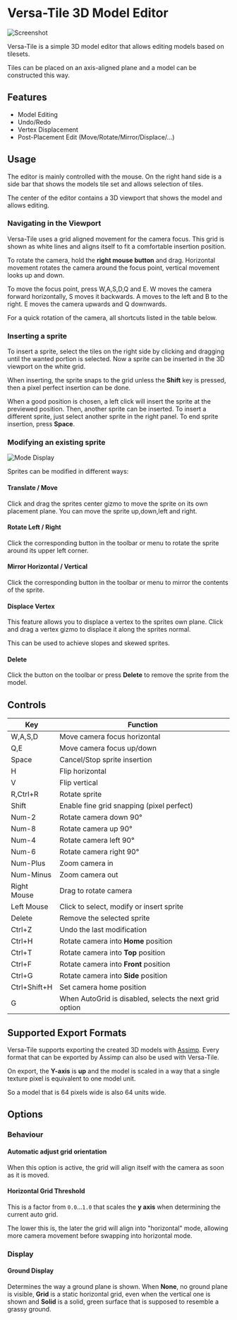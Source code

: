 # Versa-Tile 3D Model Editor

![Screenshot](https://puu.sh/wJfE6/1dc735ea5f.png)

Versa-Tile is a simple 3D model editor that allows
editing models based on tilesets.

Tiles can be placed on an axis-aligned plane and a
model can be constructed this way.

## Features

- Model Editing
- Undo/Redo
- Vertex Displacement
- Post-Placement Edit (Move/Rotate/Mirror/Displace/…)

## Usage

The editor is mainly controlled with the mouse. On the right hand side is a side bar
that shows the models tile set and allows selection of tiles.

The center of the editor contains a 3D viewport that shows the model and allows editing.

### Navigating in the Viewport
Versa-Tile uses a grid aligned movement for the camera focus. This grid is shown
as white lines and aligns itself to fit a comfortable insertion position.

To rotate the camera, hold the **right mouse button** and drag. Horizontal movement
rotates the camera around the focus point, vertical movement looks up and down.

To move the focus point, press W,A,S,D,Q and E. W moves the camera forward horizontally,
S moves it backwards. A moves to the left and B to the right. E moves the camera upwards
and Q downwards.

For a quick rotation of the camera, all shortcuts listed in the table below.

### Inserting a sprite
To insert a sprite, select the tiles on the right side by clicking and dragging until
the wanted portion is selected. Now a sprite can be inserted in the 3D viewport on
the white grid.

When inserting, the sprite snaps to the grid unless the **Shift** key is pressed, then
a pixel perfect insertion can be done.

When a good position is chosen, a left click will insert the sprite at the previewed
position. Then, another sprite can be inserted. To insert a different sprite, just
select another sprite in the right panel. To end sprite insertion, press **Space**.

### Modifying an existing sprite

![Mode Display](https://puu.sh/wKeUb/7cf3c9f93c.png)

Sprites can be modified in different ways:

#### Translate / Move
Click and drag the sprites center gizmo to move the sprite on its own placement
plane. You can move the sprite up,down,left and right.

#### Rotate Left / Right
Click the corresponding button in the toolbar or menu to rotate the sprite around
its upper left corner.

#### Mirror Horizontal / Vertical
Click the corresponding button in the toolbar or menu to mirror the contents of 
the sprite.

#### Displace Vertex
This feature allows you to displace a vertex to the sprites own plane. Click and
drag a vertex gizmo to displace it along the sprites normal.

This can be used to achieve slopes and skewed sprites.

#### Delete
Click the button on the toolbar or press **Delete** to remove the sprite from the
model.

## Controls

| Key          | Function                                                     |
|--------------|--------------------------------------------------------------|
| W,A,S,D      | Move camera focus horizontal                                 |
| Q,E          | Move camera focus up/down                                    |
| Space        | Cancel/Stop sprite insertion                                 |
| H            | Flip horizontal                                              |
| V            | Flip vertical                                                |
| R,Ctrl+R     | Rotate sprite                                                |
| Shift        | Enable fine grid snapping (pixel perfect)                    |
| Num-2        | Rotate camera down 90°                                       |
| Num-8        | Rotate camera up 90°                                         |
| Num-4        | Rotate camera left 90°                                       |
| Num-6        | Rotate camera right 90°                                      |
| Num-Plus     | Zoom camera in                                               |
| Num-Minus    | Zoom camera out                                              |
| Right Mouse  | Drag to rotate camera                                        |
| Left Mouse   | Click to select, modify or insert sprite                     |
| Delete       | Remove the selected sprite                                   |
| Ctrl+Z       | Undo the last modification                                   |
| Ctrl+H       | Rotate camera into **Home** position                         |
| Ctrl+T       | Rotate camera into **Top** position                          |
| Ctrl+F       | Rotate camera into **Front** position                        |
| Ctrl+G       | Rotate camera into **Side** position                         |
| Ctrl+Shift+H | Set camera home position                                     |
| G            | When AutoGrid is disabled, selects the next grid option      |

## Supported Export Formats
Versa-Tile supports exporting the created 3D models with [Assimp](http://assimp.sourceforge.net/).
Every format that can be exported by Assimp can also be used with Versa-Tile.

On export, the **Y-axis** is **up** and the model is scaled in a way that a single
texture pixel is equivalent to one model unit.

So a model that is 64 pixels wide is also 64 units wide.

## Options

### Behaviour

#### Automatic adjust grid orientation
When this option is active, the grid will align itself with the camera
as soon as it is moved.

#### Horizontal Grid Threshold
This is a factor from `0.0`…`1.0` that scales the **y axis** when determining
the current auto grid.

The lower this is, the later the grid will align into "horizontal" mode,
allowing more camera movement before swapping into horizontal mode.

### Display

#### Ground Display

Determines the way a ground plane is shown. When **None**, no ground plane is
visible, **Grid** is a static horizontal grid, even when the vertical one
is shown and **Solid** is a solid, green surface that is supposed to resemble
a grassy ground.